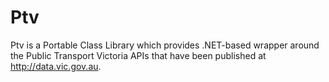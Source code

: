 Ptv
===

Ptv is a Portable Class Library which provides .NET-based wrapper around the Public Transport Victoria APIs that have been published at http://data.vic.gov.au.
